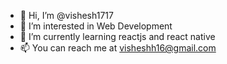 - 👋 Hi, I’m @vishesh1717
- 👀 I’m interested in Web Development 
- 🌱 I’m currently learning reactjs and react native
- 📫 You can reach me at visheshh16@gmail.com

<!---
vishesh1717/vishesh1717 is a ✨ special ✨ repository because its `README.md` (this file) appears on your GitHub profile.
You can click the Preview link to take a look at your changes.
--->
